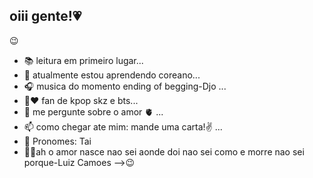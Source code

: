 ## oiii gente!💗

<!--
**tai-star/tai-star** is a ✨ _special_ ✨ repository because its `README.md` (this file) appears on your GitHub profile.

Algumas ideias sobre mim!:

- 📚 leitura em primeiro lugar...
- 💌 atualmente estou aprendendo coreano...
- 🎧 musica do momento ending of begging-Djo ...
- 💜❤️ fan de kpop skz e bts...
- 💬 me pergunte sobre o amor 🫀 ...
- 📫 como chegar ate mim: mande uma carta!✌️ ...
- 💙 Pronomes: Tai
- 💭💞ah o amor nasce nao sei aonde doi nao sei como e morre nao sei porque-Luiz Camoes
-->😉
- 📚 leitura em primeiro lugar...
- 💌 atualmente estou aprendendo coreano...
- 🎧 musica do momento ending of begging-Djo ...
- 💜❤️ fan de kpop skz e bts...
- 💬 me pergunte sobre o amor 🫀 ...
- 📫 como chegar ate mim: mande uma carta!✌️ ...
- 💙 Pronomes: Tai
- 💭💞ah o amor nasce nao sei aonde doi nao sei como e morre nao sei porque-Luiz Camoes
-->😉
